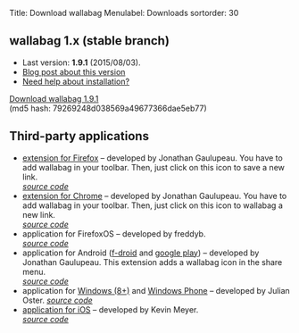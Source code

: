 Title: Download wallabag
Menulabel: Downloads
sortorder: 30

## wallabag 1.x (stable branch)

* Last version: **1.9.1** (2015/08/03).
* [Blog post about this version]({filename}/20150803-wallabag-v1.9.1-released.md)
* [Need help about installation?]({filename}support.md)

 <a class="btn btn-info btn-lg" href="http://wllbg.org/latest">Download wallabag 1.9.1</a><br />
 (md5 hash: 79269248d038569a49677366dae5eb77)

## Third-party applications

* [extension for Firefox](https://addons.mozilla.org/firefox/addon/wallabag/) – developed by Jonathan Gaulupeau.
You have to add wallabag in your toolbar. Then, just click on this icon to save a new link.  
*[source code](https://github.com/wallabag/firefox-ext)*
* [extension for Chrome](https://chrome.google.com/webstore/detail/wallabag/bepdcjnnkglfjehplaogpoonpffbdcdj) – developed by Jonathan Gaulupeau.
You have to add wallabag in your toolbar. Then, just click on this icon to wallabag a new link.  
*[source code](https://github.com/wallabag/chrome-ext)*
* application for FirefoxOS – developed by freddyb.  
*[source code](https://github.com/wallabag/wallabag-fxos)*
* application for Android ([f-droid](https://f-droid.org/app/fr.gaulupeau.apps.InThePoche) and [google play](https://play.google.com/store/apps/details?id=fr.gaulupeau.apps.InThePoche)) – developed by Jonathan Gaulupeau.
This extension adds a wallabag icon in the share menu.  
*[source code](https://github.com/wallabag/android-app)*
* application for [Windows (8+)](http://apps.microsoft.com/windows/app/wallabag/f551b9c4-7346-4509-ae46-c6167c705a30) and [Windows Phone](http://www.windowsphone.com/s?appid=d5226cf1-f422-4e00-996c-88e9c5233332) – developed by Julian Oster.
*[source code](https://github.com/wallabag/windows-app)*
* [application for iOS](https://itunes.apple.com/app/wallabag/id828331015?mt=8) – developed by Kevin Meyer.  
*[source code](https://github.com/wallabag/ios-app)*
